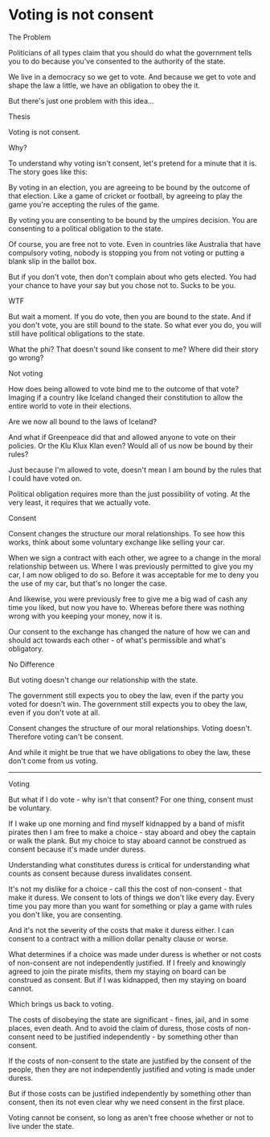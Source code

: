 # Voting is not consent

The Problem
  
  Politicians of all types claim that you should do what the government tells you to do because you've consented to the authority of the state.

  We live in a democracy so we get to vote.  And because we get to vote and shape the law a little, we have an obligation to obey the it.

  But there's just one problem with this idea...

Thesis 

  Voting is not consent.

Why?

  To understand why voting isn't consent, let's pretend for a minute that it is.  The story goes like this:

  By voting in an election, you are agreeing to be bound by the outcome of that election.  Like a game of cricket or football, by agreeing to play the game you're accepting the rules of the game.  

  By voting you are consenting to be bound by the umpires decision.  You are consenting to a political obligation to the state.

  Of course, you are free not to vote. Even in countries like Australia that have compulsory voting, nobody is stopping you from not voting or putting a blank slip in the ballot box.

  But if you don't vote, then don't complain about who gets elected.  You had your chance to have your say but you chose not to. Sucks to be you.

WTF

  But wait a moment. If you do vote, then you are bound to the state. And if you don't vote, you are still bound to the state.  So what ever you do, you will still have political obligations to the state. 

  What the phi? That doesn't sound like consent to me?  Where did their story go wrong?

Not voting

  How does being allowed to vote bind me to the outcome of that vote? Imaging if a country like Iceland changed their constitution to allow the entire world to vote in their elections. 

  Are we now all bound to the laws of Iceland?  

  And what if Greenpeace did that and allowed anyone to vote on their policies. Or the Klu Klux Klan even?  Would all of us now be bound by their rules?

  Just because I'm allowed to vote, doesn't mean I am bound by the rules that I could have voted on. 

  Political obligation requires more than the just possibility of voting.  At the very least, it requires that we actually vote.

Consent

  Consent changes the structure our moral relationships. To see how this works, think about some voluntary exchange like selling your car.

  When we sign a contract with each other, we agree to a change in the moral relationship between us.  Where I was previously permitted to give you my car, I am now obliged to do so. Before it was acceptable for me to deny you the use of my car, but that's no longer the case.

  And likewise, you were previously free to give me a big wad of cash any time you liked, but now you have to.  Whereas before there was nothing wrong with you keeping your money, now it is.  

  Our consent to the exchange has changed the nature of how we can and should act towards each other - of what's permissible and what's obligatory.

No Difference

  But voting doesn't change our relationship with the state.

  The government still expects you to obey the law, even if the party you voted for doesn't win.  The government still expects you to obey the law, even if you don't vote at all.

  Consent changes the structure of our moral relationships. Voting doesn't. Therefore voting can't be consent.

  And while it might be true that we have obligations to obey the law, these don't come from us voting.

---

Voting

  But what if I do vote - why isn't that consent?  For one thing, consent must be voluntary.

  If I wake up one morning and find myself kidnapped by a band of misfit pirates then I am free to make a choice - stay aboard and obey the captain or walk the plank.  But my choice to stay aboard cannot be construed as consent because it's made under duress.

  Understanding what constitutes duress is critical for understanding what counts as consent because duress invalidates consent.

  It's not my dislike for a choice - call this the cost of non-consent - that make it duress.  We consent to lots of things we don't like every day.  Every time you pay more than you want for something or play a game with rules you don't like, you are consenting.

  And it's not the severity of the costs that make it duress either. I can consent to a contract with a million dollar penalty clause or worse.

  What determines if a choice was made under duress is whether or not costs of non-consent are not independently justified.  If I freely and knowingly agreed to join the pirate misfits, them my staying on board can be construed as consent.  But if I was kidnapped, then my staying on board cannot.

  Which brings us back to voting.  

  The costs of disobeying the state are significant - fines, jail, and in some places, even death.  And to avoid the claim of duress, those costs of non-consent need to be justified independently - by something other than consent.

  If the costs of non-consent to the state are justified by the consent of the people, then they are not independently justified and voting is made under duress.

  But if those costs can be justified independently by something other than consent, then its not even clear why we need consent in the first place.

  Voting cannot be consent, so long as aren't free choose whether or not to live under the state.